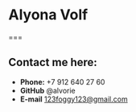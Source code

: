 # Alyona Volf

===

## Contact me here:

- **Phone:** +7 912 640 27 60  
- **GitHub** @alvorie
- **E-mail** 123foggy123@gmail.com